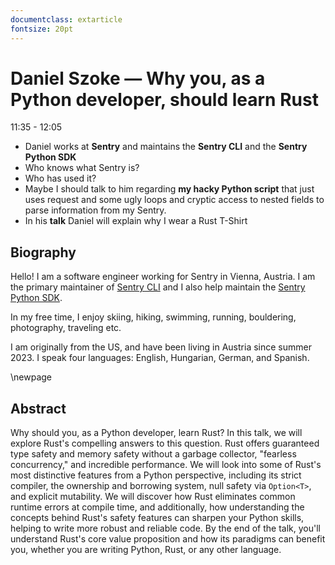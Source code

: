 ```yaml
---
documentclass: extarticle
fontsize: 20pt
---
```


# Daniel Szoke — Why you, as a Python developer, should learn Rust

11:35 - 12:05

 * Daniel works at **Sentry** and maintains the **Sentry CLI** and the **Sentry
   Python SDK**
 * Who knows what Sentry is?
 * Who has used it?
 * Maybe I should talk to him regarding **my hacky Python script** that just
   uses request and some ugly loops and cryptic access to nested fields to
   parse information from my Sentry.
 * In his **talk** Daniel will explain why I wear a Rust T-Shirt


## Biography

Hello! I am a software engineer working for Sentry in Vienna, Austria. I am the primary maintainer of [Sentry CLI](https://github.com/getsentry/sentry-cli) and I also help maintain the [Sentry Python SDK](https://github.com/getsentry/sentry-python).

In my free time, I enjoy skiing, hiking, swimming, running, bouldering, photography, traveling etc.

I am originally from the US, and have been living in Austria since summer 2023. I speak four languages: English, Hungarian, German, and Spanish.

\newpage

## Abstract

Why should you, as a Python developer, learn Rust? In this talk, we will explore Rust's compelling answers to this question. Rust offers guaranteed type safety and memory safety without a garbage collector, "fearless concurrency," and incredible performance. We will look into some of Rust's most distinctive features from a Python perspective, including its strict compiler, the ownership and borrowing system, null safety via `Option<T>`, and explicit mutability. We will discover how Rust eliminates common runtime errors at compile time, and additionally, how understanding the concepts behind Rust's safety features can sharpen your Python skills, helping to write more robust and reliable code. By the end of the talk, you'll understand Rust's core value proposition and how its paradigms can benefit you, whether you are writing Python, Rust, or any other language.
